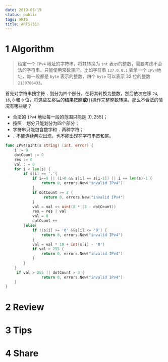 ```yaml
---
date: 2019-05-19
status: public
tags: ARTS
title: ARTS(31)
---
```


# 1 Algorithm
> 给定一个 `IPv4` 地址的字符串，将其转换为 `int` 表示的整数，需要考虑不合法的字符串，只能使用常数空间。比如字符串 `127.0.0.1` 表示一个 `IPv4`地址，每一段都是 `byte` 表示的整数，四个 `byte` 可以表示 32 位的整数 `2130706433`。

首先对字符串按字符 `.` 划分为四个部分，在将其转换为整数，然后依次左移 `24`, `16`, `8` 和 `0` 位，将这些左移后的结果按照**或**(`|`)操作完整整数转换。那么不合法的情况有哪些呢？
- 合法的 `IPv4` 地址每一段的范围只能是 $[0, 255]$；
- 按照 `.` 划分只能划分为四个部分；
- 字符串只能包含数字和 `.` 两种字符；
- `.` 不能连续两次出现，也不能出现在字符串首和尾。

```go
func IPv4ToInt(s string) (int, error) {
    i := 0
    dotCount := 0
    res := 0
    val : = 0
    for i < len(s) {
        if s[i] == '.'{
            if i==0 || (i>0 && s[i] == s[i-1]) || i == len(s)-1 {
                return 0, errors.New("invalid IPv4")
            }
            if dotCount >= 3 {
                 return 0, errors.New("invalid IPv4")
            }
            val = val << uint(8 * (3 - dotCount))
            res = res | val
            val = 0
            dotCount ++ 
        }else{
            if !(s[i] >= '0' &&s[i] <= '9') {
                return 0, errors.New("invalid IPv4")
            }
            val = val * 10 + int(s[i] - '0')
            if val > 255 {
                return 0, errors.New("invalid IPv4")
            }
        }
    }
     if val > 255 || dotCount > 3 {
                return 0, errors.New("invalid IPv4")
    }
}
```
# 2 Review

# 3 Tips

# 4 Share